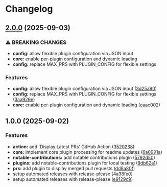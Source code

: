 # Changelog

## [2.0.0](https://github.com/thisisrick25/readme-engine/compare/v1.0.0...v2.0.0) (2025-09-03)


### ⚠ BREAKING CHANGES

* **config:** allow flexible plugin configuration via JSON input
* **core:** enable per-plugin configuration and dynamic loading
* **config:** replace MAX_PRS with PLUGIN_CONFIG for flexible settings

### Features

* **config:** allow flexible plugin configuration via JSON input ([3d25a80](https://github.com/thisisrick25/readme-engine/commit/3d25a806c49f124a29e9a1e28d335f70aa81d631))
* **config:** replace MAX_PRS with PLUGIN_CONFIG for flexible settings ([3aa926e](https://github.com/thisisrick25/readme-engine/commit/3aa926e5b2721d4d4116a7bcb3f81c783581bd40))
* **core:** enable per-plugin configuration and dynamic loading ([eaac002](https://github.com/thisisrick25/readme-engine/commit/eaac002cc611bbb3c44b1409ea6b0dde1fa23224))

## 1.0.0 (2025-09-02)


### Features

* **action:** add 'Display Latest PRs' GitHub Action ([3520238](https://github.com/thisisrick25/readme-engine/commit/3520238adf3f81c2966b581e0b3eff928680beb1))
* **core:** implement core plugin processing for readme updates ([6a0991a](https://github.com/thisisrick25/readme-engine/commit/6a0991aeca6581226f65d078c2902e9d86a21077))
* **notable-contributions:** add notable contributions plugin ([5792d50](https://github.com/thisisrick25/readme-engine/commit/5792d503a368e1434e686dee868631e72cd9f146))
* **plugins:** add notable-contributions plugin for local testing ([8db62a1](https://github.com/thisisrick25/readme-engine/commit/8db62a17ba45ae6559a0b5513ffb27db415a23e2))
* **prs:** add plugin to display merged pull requests ([dd8a80f](https://github.com/thisisrick25/readme-engine/commit/dd8a80fb3f04909595643169868168457ca53997))
* setup automated releases with release-please ([4a38fe0](https://github.com/thisisrick25/readme-engine/commit/4a38fe09b325a5b4d151dc7ca866b192a4e8a3da))
* setup automated releases with release-please ([e9129c9](https://github.com/thisisrick25/readme-engine/commit/e9129c917587ead9f7b0a3dd2f1074642a7e3ca9))
